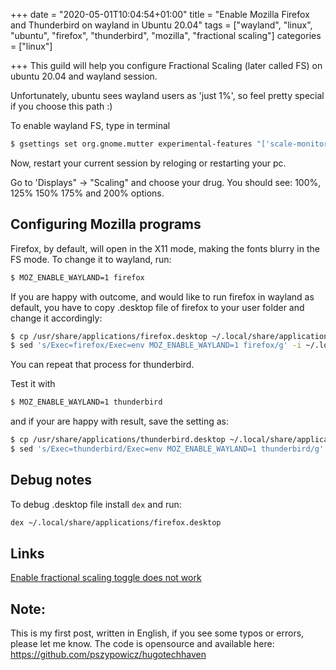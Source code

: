 +++
date = "2020-05-01T10:04:54+01:00"
title = "Enable Mozilla Firefox and Thunderbird on wayland in Ubuntu 20.04"
tags = ["wayland", "linux", "ubuntu", "firefox", "thunderbird", "mozilla", "fractional scaling"]
categories = ["linux"]

+++
This guild will help you configure Fractional Scaling (later called FS) on ubuntu 20.04 and wayland session.


Unfortunately, ubuntu sees wayland users as 'just 1%', so feel pretty special if you choose this path :)

To enable wayland FS, type in terminal

```bash
$ gsettings set org.gnome.mutter experimental-features "['scale-monitor-framebuffer', 'x11-randr-fractional-scaling']"
```

Now, restart your current session by reloging or restarting your pc.

Go to 'Displays" -> "Scaling" and choose your drug. You should see: 100%, 125% 150% 175% and 200% options.

## Configuring Mozilla programs

Firefox, by default, will open in the X11 mode, making the fonts blurry in the FS mode. To change it to wayland, run:

```bash
$ MOZ_ENABLE_WAYLAND=1 firefox
```

If you are happy with outcome, and would like to run firefox in wayland as default, you have to copy .desktop file of firefox to your user folder and change it accordingly:

```bash
$ cp /usr/share/applications/firefox.desktop ~/.local/share/applications/firefox.desktop
$ sed 's/Exec=firefox/Exec=env MOZ_ENABLE_WAYLAND=1 firefox/g' -i ~/.local/share/applications/firefox.desktop
```

You can repeat that process for thunderbird.

Test it with
```bash
$ MOZ_ENABLE_WAYLAND=1 thunderbird
```

and if your are happy with result, save the setting as:

```bash
$ cp /usr/share/applications/thunderbird.desktop ~/.local/share/applications/thunderbird.desktop
$ sed 's/Exec=thunderbird/Exec=env MOZ_ENABLE_WAYLAND=1 thunderbird/g' -i ~/.local/share/applications/thunderbird.desktop
```

## Debug notes

To debug .desktop file install `dex` and run:

```bash
dex ~/.local/share/applications/firefox.desktop
```

## Links

[Enable fractional scaling toggle does not work](https://bugs.launchpad.net/ubuntu/+source/gnome-control-center/+bug/1871864)

## Note:

This is my first post, written in English, if you see some typos or errors, please let me know.
The code is opensource and available here: https://github.com/pszypowicz/hugotechhaven